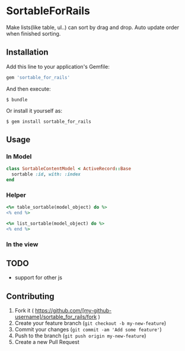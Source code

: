 # SortableForRails 

Make lists(like table, ul..) can sort by drag and drop.
Auto update order when finished sorting.

## Installation

Add this line to your application's Gemfile:

```ruby
gem 'sortable_for_rails'
```

And then execute:

    $ bundle

Or install it yourself as:

    $ gem install sortable_for_rails

## Usage

### In Model

```ruby
class SortableContentModel < ActiveRecord::Base
  sortable :id, with: :index
end
```

### Helper

```ruby
<%= table_sortable(model_object) do %>
<% end %>

<%= list_sortable(model_object) do %> 
<% end %>
``` 

### In the view

## TODO

* support for other js

## Contributing

1. Fork it ( https://github.com/[my-github-username]/sortable_for_rails/fork )
2. Create your feature branch (`git checkout -b my-new-feature`)
3. Commit your changes (`git commit -am 'Add some feature'`)
4. Push to the branch (`git push origin my-new-feature`)
5. Create a new Pull Request
